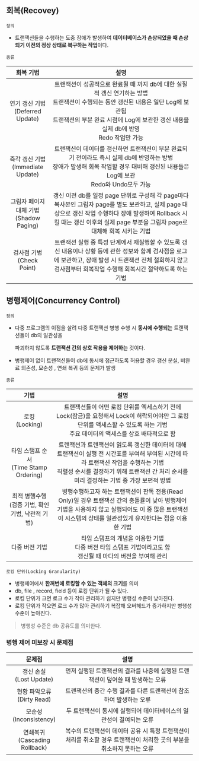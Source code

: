 ## 회복(Recovey)
`정의`
- 트랜잭션들을 수행하는 도중 장애가 발생하여 **데이터베이스가 손상되었을 때 손상되기 이전의 정상 상태로 복구하는 작업**이다.

`종류`

| 회복 기법 | 설명 |
| :--: | :--: |
| 연기 갱신 기법<br>(Deferred Update) | 트랜잭션이 성공적으로 완료될 때 까지 db에 대한 실질적 갱신 연기하는 방법 <br> 트랜잭션이 수행되는 동안 갱신된 내용은 일단 Log에 보관됨 <br> 트랜잭션의 부분 완료 시점에 Log에 보관한 갱신 내용을 실제 db에 반영 <br> Redo 작업만 가능 |
| 즉각 갱신 기법<br>(Immediate Update) | 트랜잭션이 데이터를 갱신하면 트랜잭션이 부분 완료되기 전이라도 즉시 실제 db에 반영하는 방법 <br> 장애가 발생해 회복 작업할 경우 대비해 갱신된 내용들은 Log에 보관 <br> Redo와 Undo모두 가능 |
| 그림자 페이지 대체 기법<br>(Shadow Paging) | 갱신 이전 db를 일정 page 단위로 구성해 각 page마다 복사본인 그림자 page를 별도 보관하고, 실제 page 대상으로 갱신 작업 수행하다 장애 발생하여 Rollback 시킬 때는 갱신 이후의 실제 page 부분을 그림자 page로 대체해 회복 시키는 기법 |
| 검사점 기법<br>(Check Point) | 트랜잭션 실행 중 특정 단계에서 재실행할 수 있도록 갱신 내용이나 상황 등에 관한 정보와 함께 검사점을 로그에 보관하고, 장애 발생 시 트랜잭션 전체 철회하지 않고 검사점부터 회복작업 수행해 회복시간 절약하도록 하는 기법 |

## 병행제어(Concurrency Control)
`정의`
- 다중 프로그램의 이점을 살려 다중 트랜잭션 병행 수행 시 **동시에 수행되는** 트랜잭션들이 db의 일관성을

  파괴하지 않도록 **트랜잭션 간의 상호 작용을 제어하는** 것이다.
- 병행제어 없이 트랜잭션들이 db에 동시에 접근하도록 허용할 경우 갱신 분실, 비완료 의존성, 모순성 , 연쇄 복귀 등의 문제가 발생

`종류`

| 기법 | 설명 |
| :--: | :--: |
| 로킹<br>(Locking) | 트랜잭션들이 어떤 로킹 단위를 엑세스하기 전에 Lock(잠금)을 요청해서 Lock이 허락되어야만 그 로킹 단위를 액세스할 수 있도록 하는 기법 <br> 주요 데이터의 액세스를 상호 배타적으로 함 |
| 타임 스탬프 순서 <br> (Time Stamp Ordering) | 트랜잭션과 트랜잭션이 읽도록 갱신한 데이터에 대해 트랜잭션이 실행 전 시간표를 부여해 부여된 시간에 따라 트랜잭션 작업을 수행하는 기법 <br> 직렬성 순서를 결정하기 위해 트랜잭션 간 처리 순서를 미리 결정하는 기법 중 가장 보편적 방법 |
| 최적 병행수행<br>(검증 기법, 확인 기법, 낙관적 기법) | 병행수행하고자 하는 트랜잭션이 판독 전용(Read Only)일 경우 트랜잭션 간의 충돌률이 낮아 병행제어 기법을 사용하지 않고 실행되어도 이 중 많은 트랜잭션이 시스템의 상태를 일관성있게 유지한다는 점을 이용한 기법 |
| 다중 버전 기법 | 타임 스탬프의 개념을 이용한 기법 <br> 다중 버전 타임 스탬프 기법이라고도 함 <br> 갱신될 때 마다의 버전을 부여해 관리 |

`로킹 단위(Locking Granularity)`
- 병행제어에서 **한꺼번에 로킹할 수 있는 객체의 크기**를 의미
- db, file , record, field 등이 로킹 단위가 될 수 있다.
- 로킹 단위가 크면 로크 수가 작아 관리하기 쉽지만 병행성 수준이 낮아진다.
- 로킹 단위가 작으면 로크 수가 많아 관리하기 복잡해 오버헤드가 증가하지만 병행성 수준이 높아진다.

> 병행성 수준은 db 공유도를 의미한다.

### 병행 제어 미보장 시 문제점

| 문제점 | 설명 |
| :--: | :--: |
| 갱신 손실<br>(Lost Update) | 먼저 실행된 트랜잭션의 결과를 나중에 실행된 트랜잭션이 덮어쓸 때 발생하는 오류 |
| 현황 파악오류<br>(Dirty Read) | 트랜잭션의 중간 수행 결과를 다른 트랜잭션이 참조하여 발생하는 오류 |
| 모순성<br>(Inconsistency) | 두 트랜잭션이 동시에 실행되어 데이터베이스의 일관성이 결여되는 오류 |
| 연쇄복귀<br>(Cascading Rollback) | 복수의 트랜잭션이 데이터 공유 시 특정 트랜잭션이 처리를 취소할 경우 트랜잭션이 처리한 곳의 부분을 취소하지 못하는 오류 |

